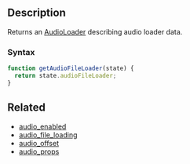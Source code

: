## Description

Returns an [AudioLoader](../External/templates.js) describing audio loader data.

### Syntax

```js
function getAudioFileLoader(state) {
  return state.audioFileLoader;
}
```

## Related

- [audio_enabled](./audio_enabled.md)
- [audio_file_loading](./audio_file_loading.md)
- [audio_offset](./audio_offset.md)
- [audio_props](./audio_props.md)
